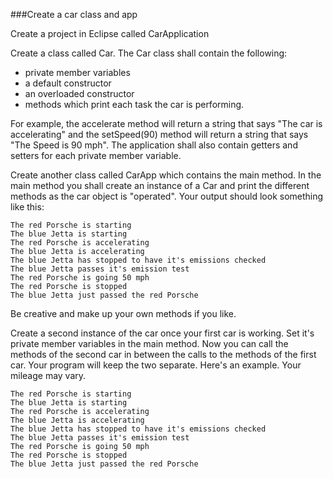 ###Create a car class and app

Create a project in Eclipse called CarApplication

Create a class called Car. The Car class shall contain the following:
* private member variables
* a default constructor
* an overloaded constructor 
* methods which print each task the car is performing. 

For example, the accelerate method will return a string that says "The car is accelerating" and the setSpeed(90) method will return a string that says "The Speed is 90 mph". 
The application shall also contain getters and setters for each private member variable.

Create another class called CarApp which contains the main method. In the main method you shall create an instance of a Car and print the different methods as the car object is "operated". Your output should look something like this:

```
The red Porsche is starting
The blue Jetta is starting
The red Porsche is accelerating
The blue Jetta is accelerating
The blue Jetta has stopped to have it's emissions checked 
The blue Jetta passes it's emission test
The red Porsche is going 50 mph
The red Porsche is stopped
The blue Jetta just passed the red Porsche
```
 
Be creative and make up your own methods if you like. 

Create a second instance of the car once your first car is working. Set it's private member variables in the main method. Now you can call the methods of the second car in between the calls to the methods of the first car. Your program will keep the two separate. Here's an example. Your mileage may vary.

```
The red Porsche is starting
The blue Jetta is starting
The red Porsche is accelerating
The blue Jetta is accelerating
The blue Jetta has stopped to have it's emissions checked 
The blue Jetta passes it's emission test
The red Porsche is going 50 mph
The red Porsche is stopped
The blue Jetta just passed the red Porsche
```